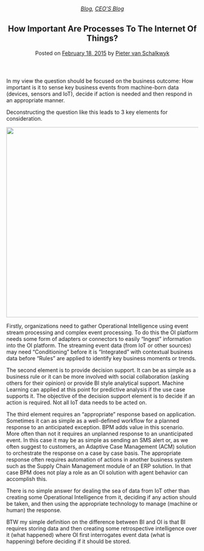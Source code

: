 
<article class="post-4003 post type-post status-publish format-standard has-post-thumbnail hentry category-blog category-pieter-blog tag-bpm tag-operational-intelligence" id="post-4003">
<div class="article-inner">
<header class="entry-header">
<div class="entry-header-text entry-header-text-top text-center">
<h6 class="entry-category is-xsmall"><a href="https://xmpro.com/category/blog/" rel="category tag">Blog</a>, <a href="https://xmpro.com/category/blog/pieter-blog/" rel="category tag">CEO'S Blog</a></h6><h1 class="entry-title">How Important Are Processes To The Internet Of Things?</h1><div class="entry-divider is-divider small"></div>
<div class="entry-meta uppercase is-xsmall">
<span class="posted-on">Posted on <a href="https://xmpro.com/how-important-are-processes-to-the-internet-of-things/" rel="bookmark"><time class="entry-date published" datetime="2015-02-18T10:30:46+00:00">February 18, 2015</time></a></span> <span class="byline">by <span class="meta-author vcard"><a class="url fn n" href="https://xmpro.com/author/pietervs/">Pieter van Schalkwyk</a></span></span> </div>
</div>
</header>
<div class="entry-content single-page">
<p>In my view the question should be focused on the business outcome: How important is it to sense key business events from machine-born data (devices, sensors and IoT), decide if action is needed and then respond in an appropriate manner.</p>
<p>Deconstructing the question like this leads to 3 key elements for consideration.</p>
<p><img height="500" src="https://xmpro.com/wp-content/uploads/2015/02/SDA_VennDiagram_v2.png" width="700"/>
</p>
<p>Firstly, organizations need to gather Operational Intelligence using event stream processing and complex event processing. To do this the OI platform needs some form of adapters or connectors to easily “Ingest” information into the OI platform. The streaming event data (from IoT or other sources) may need “Conditioning” before it is “Integrated” with contextual business data before “Rules” are applied to identify key business moments or trends.</p>
<p>The second element is to provide decision support. It can be as simple as a business rule or it can be more involved with social collaboration (asking others for their opinion) or provide BI style analytical support. Machine Learning can applied at this point for predictive analysis if the use case supports it. The objective of the decision support element is to decide if an action is required. Not all IoT data needs to be acted on.</p>
<p>The third element requires an “appropriate” response based on application. Sometimes it can as simple as a well-defined workflow for a planned response to an anticipated exception. BPM adds value in this scenario. More often than not it requires an unplanned response to an unanticipated event. In this case it may be as simple as sending an SMS alert or, as we often suggest to customers, an Adaptive Case Management (ACM) solution to orchestrate the response on a case by case basis. The appropriate response often requires automation of actions in another business system such as the Supply Chain Management module of an ERP solution. In that case BPM does not play a role as an OI solution with agent behavior can accomplish this.</p>
<p>There is no simple answer for dealing the sea of data from IoT other than creating some Operational Intelligence from it, deciding if any action should be taken, and then using the appropriate technology to manage (machine or human) the response.</p>
<p>BTW my simple definition on the difference between BI and OI is that BI requires storing data and then creating some retrospective intelligence over it (what happened) where OI first interrogates event data (what is happening) before deciding if it should be stored.</p>
<div class="blog-share text-center"><div class="is-divider medium"></div><div class="social-icons share-icons share-row relative"><a aria-label="Share on WhatsApp" class="icon button circle is-outline tooltip whatsapp show-for-medium" data-action="share/whatsapp/share" href="whatsapp://send?text=How%20Important%20Are%20Processes%20To%20The%20Internet%20Of%20Things%3F - https://xmpro.com/how-important-are-processes-to-the-internet-of-things/" title="Share on WhatsApp"><i class="icon-whatsapp"></i></a><a aria-label="Share on Facebook" class="icon button circle is-outline tooltip facebook" data-label="Facebook" href="https://www.facebook.com/sharer.php?u=https://xmpro.com/how-important-are-processes-to-the-internet-of-things/" onclick="window.open(this.href,this.title,'width=500,height=500,top=300px,left=300px'); return false;" rel="noopener nofollow" target="_blank" title="Share on Facebook"><i class="icon-facebook"></i></a><a aria-label="Share on Twitter" class="icon button circle is-outline tooltip twitter" href="https://twitter.com/share?url=https://xmpro.com/how-important-are-processes-to-the-internet-of-things/" onclick="window.open(this.href,this.title,'width=500,height=500,top=300px,left=300px'); return false;" rel="noopener nofollow" target="_blank" title="Share on Twitter"><i class="icon-twitter"></i></a><a aria-label="Email to a Friend" class="icon button circle is-outline tooltip email" href="/cdn-cgi/l/email-protection#b18ec2c4d3dbd4d2c58cf9dec6948381f8dcc1dec3c5d0dfc5948381f0c3d4948381e1c3ded2d4c2c2d4c2948381e5de948381e5d9d4948381f8dfc5d4c3dfd4c5948381fed7948381e5d9d8dfd6c29482f797d3ded5c88cf2d9d4d2da948381c5d9d8c2948381dec4c59482f0948381d9c5c5c1c29482f09483f79483f7c9dcc1c3de9fd2dedc9483f7d9dec69cd8dcc1dec3c5d0dfc59cd0c3d49cc1c3ded2d4c2c2d4c29cc5de9cc5d9d49cd8dfc5d4c3dfd4c59cded79cc5d9d8dfd6c29483f7" rel="nofollow" title="Email to a Friend"><i class="icon-envelop"></i></a><a aria-label="Pin on Pinterest" class="icon button circle is-outline tooltip pinterest" href="https://pinterest.com/pin/create/button?url=https://xmpro.com/how-important-are-processes-to-the-internet-of-things/&amp;media=https://xmpro.com/wp-content/uploads/2015/02/SDA_VennDiagram_v2.png&amp;description=How%20Important%20Are%20Processes%20To%20The%20Internet%20Of%20Things%3F" onclick="window.open(this.href,this.title,'width=500,height=500,top=300px,left=300px'); return false;" rel="noopener nofollow" target="_blank" title="Pin on Pinterest"><i class="icon-pinterest"></i></a><a aria-label="Share on LinkedIn" class="icon button circle is-outline tooltip linkedin" href="https://www.linkedin.com/shareArticle?mini=true&amp;url=https://xmpro.com/how-important-are-processes-to-the-internet-of-things/&amp;title=How%20Important%20Are%20Processes%20To%20The%20Internet%20Of%20Things%3F" onclick="window.open(this.href,this.title,'width=500,height=500,top=300px,left=300px'); return false;" rel="noopener nofollow" target="_blank" title="Share on LinkedIn"><i class="icon-linkedin"></i></a></div></div></div>
<nav class="navigation-post" id="nav-below" role="navigation">
<div class="flex-row next-prev-nav bt bb">
<div class="flex-col flex-grow nav-prev text-left">

</div>

</div>
</nav>
</div>
</article>
<div class="comments-area" id="comments">
</div>
